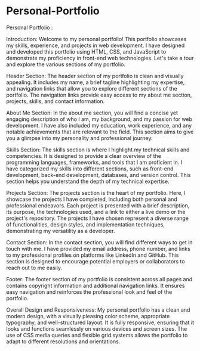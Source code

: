 # Personal-Portfolio

Personal Portfolio : 

Introduction:
Welcome to my personal portfolio! This portfolio showcases my skills, experience, and projects in web development. I have designed and developed this portfolio using HTML, CSS, and JavaScript to demonstrate my proficiency in front-end web technologies. Let's take a tour and explore the various sections of my portfolio.

Header Section:
The header section of my portfolio is clean and visually appealing. It includes my name, a brief tagline highlighting my expertise, and navigation links that allow you to explore different sections of the portfolio. The navigation links provide easy access to my about me section, projects, skills, and contact information.

About Me Section:
In the about me section, you will find a concise yet engaging description of who I am, my background, and my passion for web development. I have also included my education, work experience, and any notable achievements that are relevant to the field. This section aims to give you a glimpse into my personality and professional journey.

Skills Section:
The skills section is where I highlight my technical skills and competencies. It is designed to provide a clear overview of the programming languages, frameworks, and tools that I am proficient in. I have categorized my skills into different sections, such as front-end development, back-end development, databases, and version control. This section helps you understand the depth of my technical expertise.

Projects Section:
The projects section is the heart of my portfolio. Here, I showcase the projects I have completed, including both personal and professional endeavors. Each project is presented with a brief description, its purpose, the technologies used, and a link to either a live demo or the project's repository. The projects I have chosen represent a diverse range of functionalities, design styles, and implementation techniques, demonstrating my versatility as a developer.

Contact Section:
In the contact section, you will find different ways to get in touch with me. I have provided my email address, phone number, and links to my professional profiles on platforms like LinkedIn and GitHub. This section is designed to encourage potential employers or collaborators to reach out to me easily.

Footer:
The footer section of my portfolio is consistent across all pages and contains copyright information and additional navigation links. It ensures easy navigation and reinforces the professional look and feel of the portfolio.

Overall Design and Responsiveness:
My personal portfolio has a clean and modern design, with a visually pleasing color scheme, appropriate typography, and well-structured layout. It is fully responsive, ensuring that it looks and functions seamlessly on various devices and screen sizes. The use of CSS media queries and flexible grid systems allows the portfolio to adapt to different resolutions and orientations.

